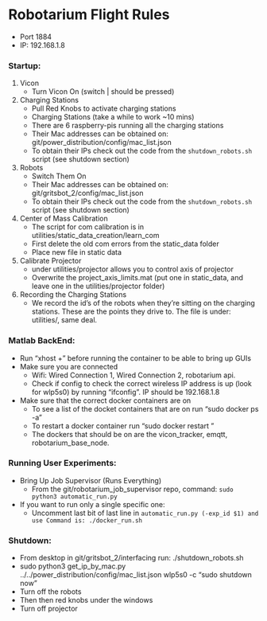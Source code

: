 # Robotarium Flight Rules

- Port 1884
- IP: 192.168.1.8

### Startup:
1. Vicon
    - Turn Vicon On (switch | should be pressed)
2. Charging Stations
    - Pull Red Knobs to activate charging stations
    - Charging Stations (take a while to work ~10 mins)
    - There are 6 raspberry-pis running all the charging stations
    - Their Mac addresses can be obtained on: git/power_distribution/config/mac_list.json
    - To obtain their IPs check out the code from the ``shutdown_robots.sh`` script (see shutdown section)
3. Robots
    - Switch Them On
    - Their Mac addresses can be obtained on: git/gritsbot_2/config/mac_list.json
    - To obtain their IPs check out the code from the ``shutdown_robots.sh`` script (see shutdown section)
4. Center of Mass Calibration
    - The script for com calibration is in utilities/static_data_creation/learn_com
    - First delete the old com errors from the static_data folder
    - Place new file in static data
5. Calibrate Projector
    - under utilities/projector allows you to control axis of projector
    - Overwrite the project_axis_limits.mat (put one in static_data, and leave one in the utilities/projector folder)
6. Recording the Charging Stations
    - We record the id’s of the robots when they’re sitting on the charging stations. These are the points they drive to. The file is under: utilities/, same deal.

### Matlab BackEnd:
- Run “xhost +” before running the container  to be able to bring up GUIs
- Make sure you are connected
    - Wifi: Wired Connection 1, Wired Connection 2, robotarium api.
    - Check if config to check the correct wireless IP address is up (look for wlp5s0) by running “ifconfig”. IP should be 192.168.1.8
- Make sure that the correct docker containers are on
    - To see a list of the docket containers that are on run “sudo docker ps -a”
    - To restart a docker container run “sudo docker restart <insert id>”
    - The dockers that should be on are the vicon_tracker, emqtt, robotarium_base_node.

### Running User Experiments:
- Bring Up Job Supervisor (Runs Everything)
    - From the git/robotarium_job_supervisor repo, command: ``sudo python3 automatic_run.py``
- If you want to run only a single specific one:
    - Uncomment last bit of last line in ``automatic_run.py (-exp_id $1) and use Command is: ./docker_run.sh``

### Shutdown:
- From desktop in git/gritsbot_2/interfacing run: ./shutdown_robots.sh
- sudo python3 get_ip_by_mac.py ../../power_distribution/config/mac_list.json wlp5s0 -c “sudo shutdown now”
- Turn off the robots
- Then then red knobs under the windows
- Turn off projector
